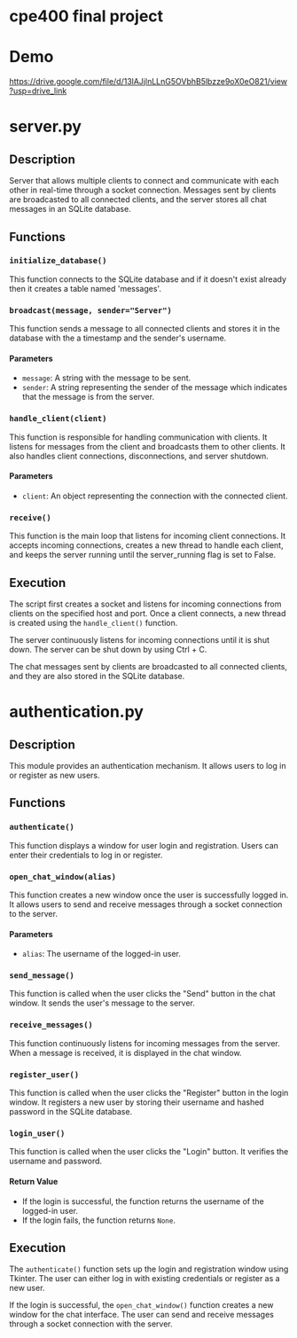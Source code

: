 # cpe400 final project
# Demo
https://drive.google.com/file/d/13lAJjlnLLnG5OVbhB5lbzze9oX0eO821/view?usp=drive_link

# server.py

## Description

Server that allows multiple clients to connect and communicate with each other in real-time through a socket connection. Messages sent by clients are broadcasted to all connected clients, and the server stores all chat messages in an SQLite database.


## Functions

### `initialize_database()`

This function connects to the SQLite database and if it doesn't exist already then it creates a table named 'messages'.


### `broadcast(message, sender="Server")`

This function sends a message to all connected clients and stores it in the database with the a timestamp and the sender's username.

#### Parameters

- `message`: A string with the message to be sent.
- `sender`: A string representing the sender of the message which indicates that the message is from the server.


### `handle_client(client)`

This function is responsible for handling communication with clients. It listens for messages from the client and broadcasts them to other clients. It also handles client connections, disconnections, and server shutdown.

#### Parameters

- `client`: An object representing the connection with the connected client.


### `receive()`

This function is the main loop that listens for incoming client connections. It accepts incoming connections, creates a new thread to handle each client, and keeps the server running until the server_running flag is set to False.


## Execution

The script first creates a socket and listens for incoming connections from clients on the specified host and port. Once a client connects, a new thread is created using the `handle_client()` function.

The server continuously listens for incoming connections until it is shut down. The server can be shut down by using Ctrl + C.

The chat messages sent by clients are broadcasted to all connected clients, and they are also stored in the SQLite database.



# authentication.py

## Description

This module provides an authentication mechanism. It allows users to log in or register as new users.


## Functions

### `authenticate()`

This function displays a window for user login and registration. Users can enter their credentials to log in or register.


### `open_chat_window(alias)`

This function creates a new window once the user is successfully logged in. It allows users to send and receive messages through a socket connection to the server.

#### Parameters

- `alias`: The username of the logged-in user.

### `send_message()`

This function is called when the user clicks the "Send" button in the chat window. It sends the user's message to the server.


### `receive_messages()`

This function continuously listens for incoming messages from the server. When a message is received, it is displayed in the chat window.


### `register_user()`

This function is called when the user clicks the "Register" button in the login window. It registers a new user by storing their username and hashed password in the SQLite database.


### `login_user()`

This function is called when the user clicks the "Login" button. It verifies the username and password.

#### Return Value

- If the login is successful, the function returns the username of the logged-in user.
- If the login fails, the function returns `None`.

## Execution

The `authenticate()` function sets up the login and registration window using Tkinter. The user can either log in with existing credentials or register as a new user.

If the login is successful, the `open_chat_window()` function creates a new window for the chat interface. The user can send and receive messages through a socket connection with the server.

